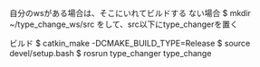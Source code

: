 自分のwsがある場合は、そこにいれてビルドする
ない場合
$ mkdir ~/type_change_ws/src
をして、src以下にtype_changerを置く

ビルド
$ catkin_make -DCMAKE_BUILD_TYPE=Release
$ source devel/setup.bash
$ rosrun type_changer type_change
